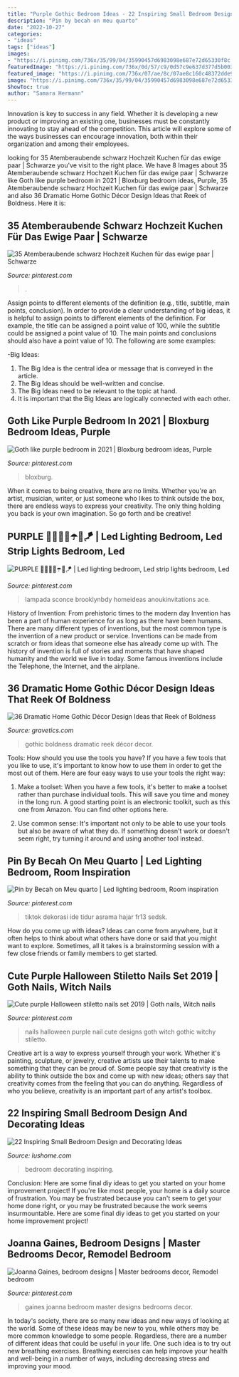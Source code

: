 ```yaml
---
title: "Purple Gothic Bedroom Ideas - 22 Inspiring Small Bedroom Design And Decorating Ideas"
description: "Pin by becah on meu quarto"
date: "2022-10-27"
categories:
- "ideas"
tags: ["ideas"]
images:
- "https://i.pinimg.com/736x/35/99/04/35990457d6983098e687e72d65330f8c.jpg"
featuredImage: "https://i.pinimg.com/736x/0d/57/c9/0d57c9e637d377d5b003f7eeff97e7e3--joanna-gaines-fixer-upper.jpg"
featured_image: "https://i.pinimg.com/736x/07/ae/8c/07ae8c160c48372dde9c366f40509846.jpg"
image: "https://i.pinimg.com/736x/35/99/04/35990457d6983098e687e72d65330f8c.jpg"
ShowToc: true
author: "Samara Hermann"
---
```



Innovation is key to success in any field. Whether it is developing a new product or improving an existing one, businesses must be constantly innovating to stay ahead of the competition. This article will explore some of the ways businesses can encourage innovation, both within their organization and among their employees.

	

		
looking for 35 Atemberaubende schwarz Hochzeit Kuchen für das ewige paar | Schwarze you've visit to the right place. We have 8 Images about 35 Atemberaubende schwarz Hochzeit Kuchen für das ewige paar | Schwarze like Goth like purple bedroom in 2021 | Bloxburg bedroom ideas, Purple, 35 Atemberaubende schwarz Hochzeit Kuchen für das ewige paar | Schwarze and also 36 Dramatic Home Gothic Décor Design Ideas that Reek of Boldness. Here it is:
		
    
## 35 Atemberaubende Schwarz Hochzeit Kuchen Für Das Ewige Paar | Schwarze

<img loading=lazy src="https://i.pinimg.com/736x/fb/d7/0e/fbd70eb9154788fb896fd0c218a05dcb.jpg" onerror="this.onerror=null;this.src='https://tse1.mm.bing.net/th?id=OIP.DZ7EAtLZbJYy-oV9Dsv80wHaLJ&amp;pid=15.1';" alt="35 Atemberaubende schwarz Hochzeit Kuchen für das ewige paar | Schwarze">

_Source: pinterest.com_

>. 

	

Assign points to different elements of the definition (e.g., title, subtitle, main points, conclusion).
In order to provide a clear understanding of big ideas, it is helpful to assign points to different elements of the definition. For example, the title can be assigned a point value of 100, while the subtitle could be assigned a point value of 10. The main points and conclusions should also have a point value of 10. 
The following are some examples: 

-Big Ideas: 
1) The Big Idea is the central idea or message that is conveyed in the article. 
2) The Big Ideas should be well-written and concise. 
3) The Big Ideas need to be relevant to the topic at hand. 
4) It is important that the Big Ideas are logically connected with each other.

    
## Goth Like Purple Bedroom In 2021 | Bloxburg Bedroom Ideas, Purple

<img loading=lazy src="https://i.pinimg.com/736x/f9/26/49/f92649527200e2a9cebbf763a9e7c308.jpg" onerror="this.onerror=null;this.src='https://tse2.mm.bing.net/th?id=OIP.9e8_n1RPV8IyYLzdyW9-TAHaJ3&amp;pid=15.1';" alt="Goth like purple bedroom in 2021 | Bloxburg bedroom ideas, Purple">

_Source: pinterest.com_

>bloxburg. 

	

When it comes to being creative, there are no limits. Whether you're an artist, musician, writer, or just someone who likes to think outside the box, there are endless ways to express your creativity. The only thing holding you back is your own imagination. So go forth and be creative!

    
## PURPLE 💜😈👾🦄☂️🍆🪁 | Led Lighting Bedroom, Led Strip Lights Bedroom, Led

<img loading=lazy src="https://i.pinimg.com/736x/07/ae/8c/07ae8c160c48372dde9c366f40509846.jpg" onerror="this.onerror=null;this.src='https://tse3.mm.bing.net/th?id=OIP.yxs3Iu0YXTWzJ5QEeCgAtQHaMQ&amp;pid=15.1';" alt="PURPLE 💜😈👾🦄☂️🍆🪁 | Led lighting bedroom, Led strip lights bedroom, Led">

_Source: pinterest.com_

>lampada sconce brooklynbdy homeideas anoukinvitations ace. 

	

History of Invention: From prehistoric times to the modern day
Invention has been a part of human experience for as long as there have been humans. There are many different types of inventions, but the most common type is the invention of a new product or service. Inventions can be made from scratch or from ideas that someone else has already come up with. The history of invention is full of stories and moments that have shaped humanity and the world we live in today. Some famous inventions include the Telephone, the Internet, and the airplane.

    
## 36 Dramatic Home Gothic Décor Design Ideas That Reek Of Boldness

<img loading=lazy src="http://www.gravetics.com/wp-content/uploads/2017/08/Moorish-Smoking-Room-The-Worsham-Rockefeller-House..jpg" onerror="this.onerror=null;this.src='https://tse3.mm.bing.net/th?id=OIP.TWURVUeRfVL1EYsaHFzdSAHaJg&amp;pid=15.1';" alt="36 Dramatic Home Gothic Décor Design Ideas that Reek of Boldness">

_Source: gravetics.com_

>gothic boldness dramatic reek décor decor. 

	

Tools: How should you use the tools you have?
If you have a few tools that you like to use, it's important to know how to use them in order to get the most out of them. Here are four easy ways to use your tools the right way:
1) Make a toolset: When you have a few tools, it's better to make a toolset rather than purchase individual tools. This will save you time and money in the long run. A good starting point is an electronic toolkit, such as this one from Amazon. You can find other options here.

2) Use common sense: It's important not only to be able to use your tools but also be aware of what they do. If something doesn't work or doesn't seem right, try turning it around and using another tool instead.

    
## Pin By Becah On Meu Quarto | Led Lighting Bedroom, Room Inspiration

<img loading=lazy src="https://i.pinimg.com/736x/35/99/04/35990457d6983098e687e72d65330f8c.jpg" onerror="this.onerror=null;this.src='https://tse1.mm.bing.net/th?id=OIP._RqTK2GNWKA66ixAj4gdhwHaKS&amp;pid=15.1';" alt="Pin by Becah on Meu quarto | Led lighting bedroom, Room inspiration">

_Source: pinterest.com_

>tiktok dekorasi ide tidur asrama hajar fr13 sedsk. 

	

How do you come up with ideas?
Ideas can come from anywhere, but it often helps to think about what others have done or said that you might want to explore. Sometimes, all it takes is a brainstorming session with a few close friends or family members to get started.

    
## Cute Purple Halloween Stiletto Nails Set 2019 | Goth Nails, Witch Nails

<img loading=lazy src="https://i.pinimg.com/736x/78/4b/d8/784bd8b61af5411a2a651720be8c9776.jpg" onerror="this.onerror=null;this.src='https://tse4.mm.bing.net/th?id=OIP.jjnj1VfZPZ9CK8JDQASnVAHaJ4&amp;pid=15.1';" alt="Cute purple Halloween stiletto nails set 2019 | Goth nails, Witch nails">

_Source: pinterest.com_

>nails halloween purple nail cute designs goth witch gothic witchy stiletto. 

	

Creative art is a way to express yourself through your work. Whether it's painting, sculpture, or jewelry, creative artists use their talents to make something that they can be proud of. Some people say that creativity is the ability to think outside the box and come up with new ideas; others say that creativity comes from the feeling that you can do anything. Regardless of who you believe, creativity is an important part of any artist's toolbox.

    
## 22 Inspiring Small Bedroom Design And Decorating Ideas

<img loading=lazy src="https://www.lushome.com/wp-content/uploads/2014/12/small-bedroom-design-decorating-ideas-12.jpg" onerror="this.onerror=null;this.src='https://tse4.mm.bing.net/th?id=OIP.M-duCt_x4lu7p7tqiwhdPQHaJ3&amp;pid=15.1';" alt="22 Inspiring Small Bedroom Design and Decorating Ideas">

_Source: lushome.com_

>bedroom decorating inspiring. 

	

Conclusion: Here are some final diy ideas to get you started on your home improvement project!
If you're like most people, your home is a daily source of frustration. You may be frustrated because you can't seem to get your home done right, or you may be frustrated because the work seems insurmountable. Here are some final diy ideas to get you started on your home improvement project!

    
## Joanna Gaines, Bedroom Designs | Master Bedrooms Decor, Remodel Bedroom

<img loading=lazy src="https://i.pinimg.com/736x/0d/57/c9/0d57c9e637d377d5b003f7eeff97e7e3--joanna-gaines-fixer-upper.jpg" onerror="this.onerror=null;this.src='https://tse1.mm.bing.net/th?id=OIP.9SLUnxvdojPTbOInfMrv0gHaKP&amp;pid=15.1';" alt="Joanna Gaines, bedroom designs | Master bedrooms decor, Remodel bedroom">

_Source: pinterest.com_

>gaines joanna bedroom master designs bedrooms decor. 

	

In today's society, there are so many new ideas and new ways of looking at the world. Some of these ideas may be new to you, while others may be more common knowledge to some people. Regardless, there are a number of different ideas that could be useful in your life. One such idea is to try out new breathing exercises. Breathing exercises can help improve your health and well-being in a number of ways, including decreasing stress and improving your mood.


